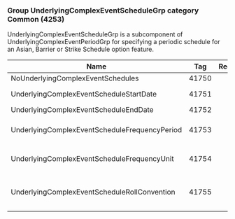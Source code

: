 ### Group UnderlyingComplexEventScheduleGrp category Common (4253)

UnderlyingComplexEventScheduleGrp is a subcomponent of UnderlyingComplexEventPeriodGrp for specifying a periodic schedule for an Asian, Barrier or Strike Schedule option feature.

| Name                                          | Tag   | Req'd | Documentation                                                                                                                               |
|-----------------------------------------------|-------|----------|-------------------------------------------------------------------------------------------------------------------------------|
| NoUnderlyingComplexEventSchedules             | 41750 |       |                                                                                                                                |
| UnderlyingComplexEventScheduleStartDate       | 41751 |       | Required if NoUnderlyingComplexEventSchedules(41750) > 0.                                                                                                                               |
| UnderlyingComplexEventScheduleEndDate         | 41752 |       |                                                                                                                                |
| UnderlyingComplexEventScheduleFrequencyPeriod | 41753 |       | Conditionally required when UnderlyingComplexEventScheduleFrequencyUnit(41754) is specified.                                                                                                                             |
| UnderlyingComplexEventScheduleFrequencyUnit   | 41754 |       | Conditionally required when UnderlyingComplexEventScheduleFrequencyPeriod(41753) is specified.                                                                                                                           |
| UnderlyingComplexEventScheduleRollConvention  | 41755 |       | When specified, this overrides the date roll convention defined in the UnderlyingDateAdjustment component in UnderlyingInstrument. The specified values would be specific to this instance of the option schedule dates. |


